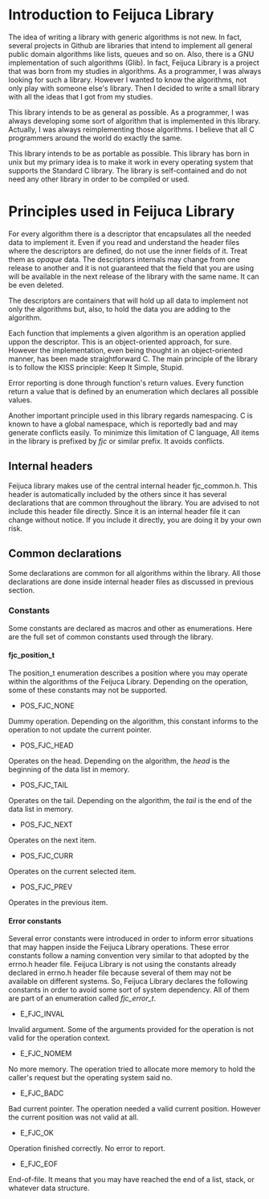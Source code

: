 # Introduction to Feijuca Library

The idea of writing a library with generic algorithms is not new. In fact,
several projects in Github are libraries that intend to implement all general
public domain algorithms like lists, queues and so on. Also, there is a GNU
implementation of such algorithms (Glib). In fact, Feijuca Library is a project
that was born from my studies in algorithms. As a programmer, I was always
looking for such a library. However I wanted to know the algorithms, not only
play with someone else's library. Then I decided to write a small library with
all the ideas that I got from my studies.

This library intends to be as general as possible. As a programmer, I was always
developing some sort of algorithm that is implemented in this library. Actually,
I was always reimplementing those algorithms. I believe that all C programmers
around the world do exactly the same.

This library intends to be as portable as possible. This library has born in
unix but my primary idea is to make it work in every operating system that
supports the Standard C library. The library is self-contained and do not need
any other library in order to be compiled or used.

# Principles used in Feijuca Library

For every algorithm there is a descriptor that encapsulates all the needed data
to implement it. Even if you read and understand the header files where the
descriptors are defined, do not use the inner fields of it. Treat them as
_opaque_ data. The descriptors internals may change from one release to another
and it is not guaranteed that the field that you are using will be available in
the next release of the library with the same name. It can be even deleted.

The descriptors are containers that will hold up all data to implement not only
the algorithms but, also, to hold the data you are adding to the algorithm.

Each function that implements a given algorithm is an operation applied uppon
the descriptor. This is an object-oriented approach, for sure. However the
implementation, even being thought in an object-oriented manner, has been made
straightforward C. The main principle of the library is to follow the KISS
principle: Keep It Simple, Stupid.

Error reporting is done through function's return values. Every function return
a value that is defined by an enumeration which declares all possible values.

Another important principle used in this library regards namespacing. C is known
to have a global namespace, which is reportedly bad and may generate conflicts
easily. To minimize this limitation of C language, All items in the library is
prefixed by _fjc_ or similar prefix. It avoids conflicts.

## Internal headers

Feijuca library makes use of the central internal header fjc_common.h. This
header is automatically included by the others since it has several declarations
that are common throughout the library. You are advised to not include this
header file directly. Since it is an internal header file it can change without
notice. If you include it directly, you are doing it by your own risk.

## Common declarations

Some declarations are common for all algorithms within the library. All those
declarations are done inside internal header files as discussed in previous
section.

### Constants

Some constants are declared as macros and other as enumerations. Here are the
full set of common constants used through the library.

#### fjc\_position\_t

The position_t enumeration describes a position where you may operate within the
algorithms of the Feijuca Library. Depending on the operation, some of these
constants may not be supported.

- POS\_FJC\_NONE

Dummy operation. Depending on the algorithm, this constant informs to the
operation to not update the current pointer.

- POS\_FJC\_HEAD

Operates on the head. Depending on the algorithm, the _head_ is the beginning of
the data list in memory.

- POS\_FJC\_TAIL

Operates on the tail. Depending on the algorithm, the _tail_ is the end of the
data list in memory.

- POS\_FJC\_NEXT

Operates on the next item. 

- POS\_FJC\_CURR

Operates on the current selected item.

- POS\_FJC\_PREV

Operates in the previous item.

#### Error constants

Several error constants were introduced in order to inform error situations that
may happen inside the Feijuca Library operations. These error constants follow a
naming convention very similar to that adopted by the errno.h header
file. Feijuca Library is not using the constants already declared in errno.h
header file because several of them may not be available on different
systems. So, Feijuca Library declares the following constants in order to avoid
some sort of system dependency. All of them are part of an enumeration called
_fjc\_error\_t_.

- E\_FJC\_INVAL

Invalid argument. Some of the arguments provided for the operation is not valid
for the operation context.

- E\_FJC\_NOMEM

No more memory. The operation tried to allocate more memory to hold the caller's
request but the operating system said no.

- E\_FJC\_BADC

Bad current pointer. The operation needed a valid current position. However the
current position was not valid at all.

- E\_FJC\_OK

Operation finished correctly. No error to report.

- E\_FJC\_EOF

End-of-file. It means that you may have reached the end of a list, stack, or
whatever data structure.
  
  
